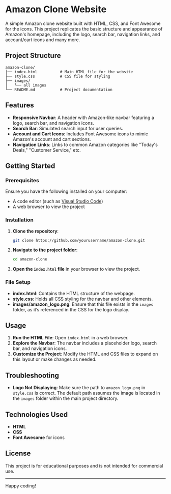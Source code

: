 
# Amazon Clone Website

A simple Amazon clone website built with HTML, CSS, and Font Awesome for the icons. This project replicates the basic structure and appearance of Amazon's homepage, including the logo, search bar, navigation links, and account/cart icons and many more.

## Project Structure

```
amazon-clone/
├── index.html          # Main HTML file for the website
├── style.css           # CSS file for styling
├── images/
│   └── all images
└── README.md           # Project documentation
```

## Features

- **Responsive Navbar**: A header with Amazon-like navbar featuring a logo, search bar, and navigation icons.
- **Search Bar**: Simulated search input for user queries.
- **Account and Cart Icons**: Includes Font Awesome icons to mimic Amazon's account and cart sections.
- **Navigation Links**: Links to common Amazon categories like "Today's Deals," "Customer Service," etc.

## Getting Started

### Prerequisites

Ensure you have the following installed on your computer:
- A code editor (such as [Visual Studio Code](https://code.visualstudio.com/))
- A web browser to view the project

### Installation

1. **Clone the repository**:
   ```bash
   git clone https://github.com/yourusername/amazon-clone.git
   ```
2. **Navigate to the project folder**:
   ```bash
   cd amazon-clone
   ```
3. **Open the `index.html` file** in your browser to view the project.

### File Setup

- **index.html**: Contains the HTML structure of the webpage.
- **style.css**: Holds all CSS styling for the navbar and other elements.
- **images/amazon_logo.png**: Ensure that this file exists in the `images` folder, as it’s referenced in the CSS for the logo display.

## Usage

1. **Run the HTML File**: Open `index.html` in a web browser.
2. **Explore the Navbar**: The navbar includes a placeholder logo, search bar, and navigation icons.
3. **Customize the Project**: Modify the HTML and CSS files to expand on this layout or make changes as needed.

## Troubleshooting

- **Logo Not Displaying**: Make sure the path to `amazon_logo.png` in `style.css` is correct. The default path assumes the image is located in the `images` folder within the main project directory.

## Technologies Used

- **HTML**
- **CSS**
- **Font Awesome** for icons

## License

This project is for educational purposes and is not intended for commercial use. 

---

Happy coding!
